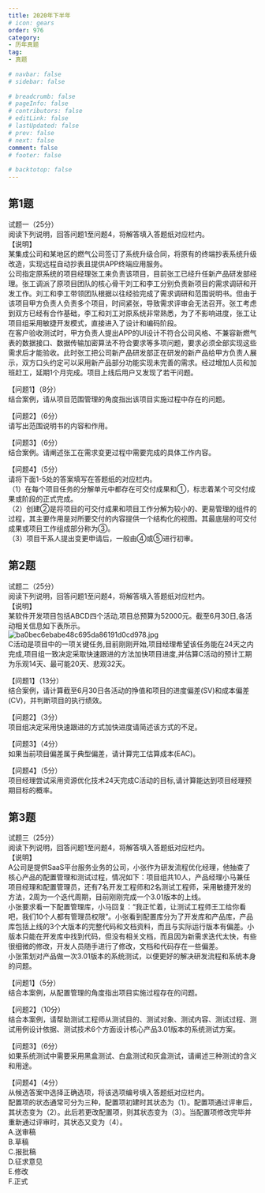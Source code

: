 ```yaml
---  
title: 2020年下半年  
# icon: gears  
order: 976  
category:  
- 历年真题  
tag:  
- 真题  
  
# navbar: false  
# sidebar: false  
  
# breadcrumb: false  
# pageInfo: false  
# contributors: false  
# editLink: false  
# lastUpdated: false  
# prev: false  
# next: false  
comment: false  
# footer: false  
  
# backtotop: false  
---  
```

## 第1题 ##

试题一（25分）  
阅读下列说明，回答问题1至问题4，将解答填入答题纸对应栏内。  
【说明】  
某集成公司和某地区的燃气公司签订了系统升级合同，将原有的终端抄表系统升级改造，实现远程自动抄表且提供APP终端应用服务。  
公司指定原系统的项目经理张工来负责该项目，目前张工已经升任新产品研发部经理。张工调派了原项目团队的核心骨干刘工和李工分别负责新项目的需求调研和开发工作。刘工和李工带领团队根据以往经验完成了需求调研和范围说明书。但由于该项目甲方负责人负责多个项目，时间紧张，导致需求评审会无法召开。张工考虑到双方已经有合作基础，李工和刘工对原系统非常熟悉，为了不影响进度，张工让项目组采用敏捷开发模式，直接进入了设计和编码阶段。  
在客户验收测试时，甲方负责人提出APP的UI设计不符合公司风格、不兼容新燃气表的数据接口、数据传输加密算法不符合要求等多项问题，要求必须全部实现这些需求后才能验收。此时张工把公司新产品研发部正在研发的新产品给甲方负责人展示，双方口头约定可以采用新产品部分功能实现未完善的需求。经过增加人员和加班赶工，延期1个月完成。项目上线后用户又发现了若干问题。  
  
【问题1】（8分）  
结合案例，请从项目范围管理的角度指出该项目实施过程中存在的问题。  
  
【问题2】（6分）  
请写出范围说明书的内容和作用。  
  
【问题3】（6分）  
结合案例。请阐述张工在需求变更过程中需要完成的具体工作内容。  
  
【问题4】（5分）  
请将下面1-5处的答案填写在答题纸的对应栏内。  
（1）在每个项目任务的分解单元中都存在可交付成果和①，标志着某个可交付成果或阶段的正式完成。  
（2）创建②是将项目的可交付成果和项目工作分解为较小的、更易管理的组件的过程，其主要作用是对所要交付的内容提供一个结构化的视图。其最底层的可交付成果或项目工作组成部分称为③。  
（3）项目干系人提出变更申请后，一般由④或⑤进行初审。  


## 第2题 ##

试题二（25分）  
阅读下列说明，回答问题1至问题4，将解答填入答题纸对应栏内。  
【说明】  
某软件开发项目包括ABCD四个活动,项目总预算为52000元。截至6月30日,各活动相关信息如下表所示。  
![ba0bec6ebabe48c695da86191d0cd978.jpg][]  
C活动是项目中的一项关键任务,目前刚刚开始,项目经理希望该任务能在24天之内完成,项目组一致决定采取快速跟进的方法加快项目进度,并估算C活动的预计工期为乐观14天、最可能20天、悲观32天。  
  
【问题1】（13分）  
结合案例，请计算截至6月30日各活动的挣值和项目的进度偏差(SV)和成本偏差(CV)，并判断项目的执行绩效。  
  
【问题2】（3分）  
项目组决定采用快速跟进的方式加快进度请简述该方式的不足。  
  
【问题3】（4分）  
如果当前项目偏差属于典型偏差，请计算完工估算成本(EAC)。  
  
【问题4】（5分）  
项目经理尝试采用资源优化技术24天完成C活动的目标,请计算能达到项目经理预期目标的概率。  


## 第3题 ##

试题三（25分）  
阅读下列说明，回答问题1至问题4，将解答填入答题纸对应栏内。  
【说明】  
A公司是提供SaaS平台服务业务的公司，小张作为研发流程优化经理，他抽查了核心产品的配置管理和测试过程，情况如下：项目组共10人，产品经理小马兼任项目经理和配置管理员，还有7名开发工程师和2名测试工程师，采用敏捷开发的方法，2周为一个迭代周期，目前刚刚完成一个3.01版本的上线。  
小张要求看一下配置管理库，小马回复：“我正忙着，让测试工程师王工给你看吧，我们10个人都有管理员权限”。小张看到配置库分为了开发库和产品库，产品库包括上线的3个大版本的完整代码和文档资料，而且与实际运行版本有偏差。小版本只能在开发库中找到代码，但没有相关文档，而且因为新需求迭代太快，有些很细微的修改，开发人员随手进行了修改，文档和代码存在一些偏差。  
小张策划对产品做一次3.01版本的系统测试，以便更好的解决研发流程和系统本身的问题。  
  
【问题1】（5分）  
结合本案例，从配置管理的角度指出项目实施过程存在的问题。  
  
【问题2】（10分）  
结合本案例，请帮助测试工程师从测试目的、测试对象、测试内容、测试过程、测试用例设计依据、测试技术6个方面设计核心产品3.01版本的系统测试方案。  
  
【问题3】（6分）  
如果系统测试中需要采用黑盒测试、白盒测试和灰盒测试，请阐述三种测试的含义和用途。  
  
【问题4】（4分）  
从候选答案中选择正确选项，将该选项编号填入答题纸对应栏内。  
配置项的状态通常可分为三种，配置项初建时其状态为（1）。配置项通过评审后，其状态变为（2）。此后若更改配置项，则其状态变为（3）。当配置项修改完毕并重新通过评审时，其状态又变为（4）。  
A.送审稿  
B.草稿  
C.报批稿  
D.征求意见  
E.修改  
F.正式  
  



[ba0bec6ebabe48c695da86191d0cd978.jpg]: https://www.xkxxkx.cn/file/exam/software/信息系统项目管理师/案例/第2题/ba0bec6ebabe48c695da86191d0cd978.jpg
